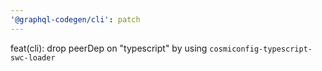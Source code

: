 ```yaml
---
'@graphql-codegen/cli': patch
---
```


feat(cli): drop peerDep on "typescript" by using `cosmiconfig-typescript-swc-loader`
